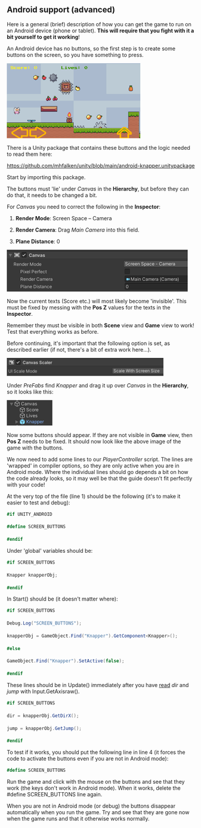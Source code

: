## Android support (advanced)

Here is a general (brief) description of how you can get the game
to run on an Android device (phone or tablet). **This will require
that you fight with it a bit yourself to get it working**!

An Android device has no buttons, so the first step is to create
some buttons on the screen, so you have something to press.

<img src="../media/image73.png"
style="width:3.72917in;height:2.10069in" />

There is a Unity package that contains these buttons and the logic
needed to read them here:

<https://github.com/mhfalken/unity/blob/main/android-knapper.unitypackage>

Start by importing this package.

The buttons must 'lie' under *Canvas* in the **Hierarchy**, but before they
can do that, it needs to be changed a bit.

For *Canvas* you need to correct the following in the **Inspector**:

1.  **Render Mode**: Screen Space – Camera

2.  **Render Camera**: Drag *Main Camera* into this field.

3.  **Plane Distance**: 0

<img src="../media/image74.png"
style="width:5.05278in;height:1.16667in" />

Now the current texts (Score etc.) will most likely become
'invisible'. This must be fixed by messing with the **Pos Z** values for
the texts in the **Inspector**.

Remember they must be visible in both **Scene** view and **Game** view to
work! Test that everything works as before.

Before continuing, it's important that the following option is set, as
described earlier (if not, there's a bit of extra work here...).

<img src="../media/image75.png"
style="width:4.375in;height:0.49167in" />

Under *PreFabs* find *Knapper* and drag it up over *Canvas* in
the **Hierarchy**, so it looks like this:

<img src="../media/image76.png"
style="width:1.27083in;height:0.70833in" />

Now some buttons should appear. If they are not visible in
**Game** view, then **Pos Z** needs to be fixed. It should now look like the
above image of the game with the buttons.

We now need to add some lines to our *PlayerController*
script. The lines are 'wrapped' in compiler options, so they are only
active when you are in Android mode. Where the individual lines should go
depends a bit on how the code already looks, so it may well be that
the guide doesn't fit perfectly with your code!

At the very top of the file (line 1) should be the following (it's to
make it easier to test and debug):

```csharp
#if UNITY_ANDROID

#define SCREEN_BUTTONS

#endif
```

Under 'global' variables should be:

```csharp
#if SCREEN_BUTTONS

Knapper knapperObj;

#endif
```

In Start() should be (it doesn't matter where):

```csharp
#if SCREEN_BUTTONS

Debug.Log("SCREEN_BUTTONS");

knapperObj = GameObject.Find("Knapper").GetComponent<Knapper>();

#else

GameObject.Find("Knapper").SetActive(false);

#endif
```

These lines should be in Update() immediately after you have <u>read</u>
*dir* and *jump* with Input.GetAxisraw().
```csharp
#if SCREEN_BUTTONS

dir = knapperObj.GetDirX();

jump = knapperObj.GetJump();

#endif
```

To test if it works, you should put the following line in line 4
(it forces the code to activate the buttons even if you are not in
Android mode):
```csharp
#define SCREEN_BUTTONS
```

Run the game and click with the mouse on the buttons and see that they work (the keys
don't work in Android mode). When it works, delete the #define
SCREEN_BUTTONS line again.

When you are not in Android mode (or debug) the buttons
disappear automatically when you run the game. Try and see that they are gone now when the game
runs and that it otherwise works normally.